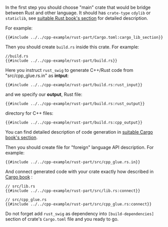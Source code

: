 In the first step you should choose "main" crate that would be bridge between Rust and other language.
It should has `crate-type` `cdylib` or `staticlib`, see [suitable Rust book's section](https://doc.rust-lang.org/reference/linkage.html) for detailed description.

For example:

```toml,no_run,noplaypen
{{#include ../../cpp-example/rust-part/Cargo.toml:cargo_lib_section}}
```

Then you should create `build.rs` inside this crate.
For example:

```rust,no_run,noplaypen
//build.rs
{{#include ../../cpp-example/rust-part/build.rs}}
```
Here you instruct `rust_swig` to generate C++/Rust code from "src/cpp_glue.rs.in" as **intput**:
```rust,no_run,noplaypen
{{#include ../../cpp-example/rust-part/build.rs:rust_input}}
```
and we specify our **output**,
Rust file:
```rust,no_run,noplaypen
{{#include ../../cpp-example/rust-part/build.rs:rust_output}}
```

directory for C++ files:
```rust,no_run,noplaypen
{{#include ../../cpp-example/rust-part/build.rs:cpp_output}}
```

You can find detailed description of code generation in [suitable Cargo book's section](https://doc.rust-lang.org/cargo/reference/build-scripts.html#case-study-code-generation).

Then you should create file for "foreign" language API description.
For example:

```rust,no_run,noplaypen
{{#include ../../cpp-example/rust-part/src/cpp_glue.rs.in}}
```

And connect generated code with your crate exactly how described in [Cargo book](https://doc.rust-lang.org/cargo/reference/build-scripts.html#case-study-code-generation) :

```rust,no_run,noplaypen
// src/lib.rs
{{#include ../../cpp-example/rust-part/src/lib.rs:connect}}
```

```rust,no_run,noplaypen
// src/cpp_glue.rs
{{#include ../../cpp-example/rust-part/src/cpp_glue.rs:connect}}
```

Do not forget add `rust_swig` as dependency into `[build-dependencies]` section of crate's `Cargo.toml` file and you ready to go.
